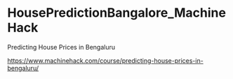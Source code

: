 # HousePredictionBangalore_MachineHack

Predicting House Prices in Bengaluru 

https://www.machinehack.com/course/predicting-house-prices-in-bengaluru/
